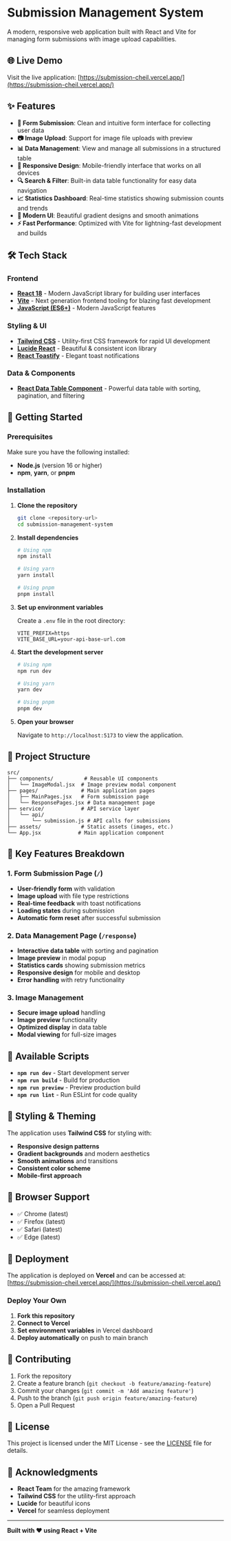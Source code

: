 # Submission Management System

A modern, responsive web application built with React and Vite for managing form submissions with image upload capabilities.

## 🌐 Live Demo

Visit the live application: [https://submission-cheil.vercel.app/](https://submission-cheil.vercel.app/)

## ✨ Features

- **📝 Form Submission**: Clean and intuitive form interface for collecting user data
- **📷 Image Upload**: Support for image file uploads with preview
- **📊 Data Management**: View and manage all submissions in a structured table
- **📱 Responsive Design**: Mobile-friendly interface that works on all devices
- **🔍 Search & Filter**: Built-in data table functionality for easy data navigation
- **📈 Statistics Dashboard**: Real-time statistics showing submission counts and trends
- **🎨 Modern UI**: Beautiful gradient designs and smooth animations
- **⚡ Fast Performance**: Optimized with Vite for lightning-fast development and builds

## 🛠️ Tech Stack

### Frontend

- **[React 18](https://reactjs.org/)** - Modern JavaScript library for building user interfaces
- **[Vite](https://vitejs.dev/)** - Next generation frontend tooling for blazing fast development
- **[JavaScript (ES6+)](https://developer.mozilla.org/en-US/docs/Web/JavaScript)** - Modern JavaScript features

### Styling & UI

- **[Tailwind CSS](https://tailwindcss.com/)** - Utility-first CSS framework for rapid UI development
- **[Lucide React](https://lucide.dev/)** - Beautiful & consistent icon library
- **[React Toastify](https://fkhadra.github.io/react-toastify/)** - Elegant toast notifications

### Data & Components

- **[React Data Table Component](https://react-data-table-component.netlify.app/)** - Powerful data table with sorting, pagination, and filtering

## 🚀 Getting Started

### Prerequisites

Make sure you have the following installed:

- **Node.js** (version 16 or higher)
- **npm**, **yarn**, or **pnpm**

### Installation

1. **Clone the repository**

   ```bash
   git clone <repository-url>
   cd submission-management-system
   ```

2. **Install dependencies**

   ```bash
   # Using npm
   npm install

   # Using yarn
   yarn install

   # Using pnpm
   pnpm install
   ```

3. **Set up environment variables**

   Create a `.env` file in the root directory:

   ```env
   VITE_PREFIX=https
   VITE_BASE_URL=your-api-base-url.com
   ```

4. **Start the development server**

   ```bash
   # Using npm
   npm run dev

   # Using yarn
   yarn dev

   # Using pnpm
   pnpm dev
   ```

5. **Open your browser**

   Navigate to `http://localhost:5173` to view the application.

## 📁 Project Structure

```
src/
├── components/          # Reusable UI components
│   └── ImageModal.jsx  # Image preview modal component
├── pages/              # Main application pages
│   ├── MainPages.jsx   # Form submission page
│   └── ResponsePages.jsx # Data management page
├── service/            # API service layer
│   └── api/
│       └── submission.js # API calls for submissions
├── assets/             # Static assets (images, etc.)
└── App.jsx            # Main application component
```

## 🎯 Key Features Breakdown

### 1. Form Submission Page (`/`)

- **User-friendly form** with validation
- **Image upload** with file type restrictions
- **Real-time feedback** with toast notifications
- **Loading states** during submission
- **Automatic form reset** after successful submission

### 2. Data Management Page (`/response`)

- **Interactive data table** with sorting and pagination
- **Image preview** in modal popup
- **Statistics cards** showing submission metrics
- **Responsive design** for mobile and desktop
- **Error handling** with retry functionality

### 3. Image Management

- **Secure image upload** handling
- **Image preview** functionality
- **Optimized display** in data table
- **Modal viewing** for full-size images

## 🔧 Available Scripts

- **`npm run dev`** - Start development server
- **`npm run build`** - Build for production
- **`npm run preview`** - Preview production build
- **`npm run lint`** - Run ESLint for code quality

## 🎨 Styling & Theming

The application uses **Tailwind CSS** for styling with:

- **Responsive design patterns**
- **Gradient backgrounds** and modern aesthetics
- **Smooth animations** and transitions
- **Consistent color scheme**
- **Mobile-first approach**

## 📱 Browser Support

- ✅ Chrome (latest)
- ✅ Firefox (latest)
- ✅ Safari (latest)
- ✅ Edge (latest)

## 🚀 Deployment

The application is deployed on **Vercel** and can be accessed at:
[https://submission-cheil.vercel.app/](https://submission-cheil.vercel.app/)

### Deploy Your Own

1. **Fork this repository**
2. **Connect to Vercel**
3. **Set environment variables** in Vercel dashboard
4. **Deploy automatically** on push to main branch

## 🤝 Contributing

1. Fork the repository
2. Create a feature branch (`git checkout -b feature/amazing-feature`)
3. Commit your changes (`git commit -m 'Add amazing feature'`)
4. Push to the branch (`git push origin feature/amazing-feature`)
5. Open a Pull Request

## 📄 License

This project is licensed under the MIT License - see the [LICENSE](LICENSE) file for details.

## 🙏 Acknowledgments

- **React Team** for the amazing framework
- **Tailwind CSS** for the utility-first approach
- **Lucide** for beautiful icons
- **Vercel** for seamless deployment

---

**Built with ❤️ using React + Vite**
